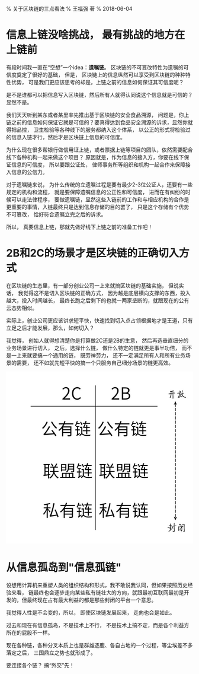 % 关于区块链的三点看法
% 王福强 著
% 2018-06-04

# 信息上链没啥挑战， 最有挑战的地方在上链前

有段时间我一直在“空想”一个idea：**遗嘱链**。 区块链的不可篡改特性为遗嘱的可信度奠定了很好的基础，  但是， 区块链上的信息纵然可以享受到区块链的种种特性优势， 可是我们更应该思考的却是，上链之前的信息如何保证其可信度呢？

是不是谁都可以把信息写入区块链，然后所有人就得认同说这个信息就是可信的？ 显然不是。 

我们天天听到某东或者某里率先推出基于区块链的安全食品溯源， 问题是，你上链之前的信息如何保证它就是可信的？要真得达到食品安全溯源的诉求，显然你就得把品控， 卫生检验等各种线下的服务都纳入这个体系， 以公正的形式将检验过的信息入链才行，然后才是区块链上信息的可信度。

为什么现在很多帮银行做信用证上链，或者票据上链等项目的团队，依然需要配合线下各种机构一起来做这个项目？ 原因就是，作为信息的接入方，你要在线下保证信息的可信度， 所以要跟公证处， 律师事务所等组织和机构一起合作来保障接入信息的公信力。

对于遗嘱链来说， 为什么传统的立遗嘱过程是要有最少2-3位公证人，还要有一些规定的机构和流程， 就是要保障遗嘱信息的公正性和可信度， 进而在有纠纷的时候可以走法律程序， 要做遗嘱链，显然这些入链前的工作和与相应机构的合作是更重要的事情，入链最终只是达到信息存储的目的罢了， 只是这个存储有个优势不可篡改， 恰好符合遗嘱立完之后的诉求。

所以， 真要信息上链，那就先做好线下上链之前的准备工作吧！

# 2B和2C的场景才是区块链的正确切入方式

在区块链的生态里，有一部分创业公司一上来就搞区块链的基础实施， 但说实话， 我觉得这不是切入区块链的正确方式， 因为越是底层横向支撑的东西，投入越大，投入时间越长， 最终长跑之后剩下的也就一两家垄断的，就跟现在的公有云态势相似。

实际上，创业公司更应该讲求短平快，快速找到切入点占领根据地才是王道，只有立足之后才能发展，那么，如何切入？

我觉得， 创始人就得想清楚你是打算做2C还是2B的生意， 然后再选垂直细分的业务场景进行切入， 之后，选择什么链， 做什么特定的链就更是事半功倍， 而不是一上来就要搞一个通用的链， 既劳神劳力， 还不一定满足所有人和所有业务场景的需要， 还不如就先短平快的搞一个只服务自己细分场景的链更高效。

![](images/2c_2b_chains.jpeg)



# 从信息孤岛到"信息孤链"

设想用计算机来重塑人类的组织结构和形式，我不敢说我认同，但如果按照历史经验来看， 链最终也会逐步走向某些私有链壮大的方向，就跟最初互联网最初是开发的，但最终现在占有最大利益的都是那些封闭的平台一个意思。

我觉得人性是不会变的，所以， 即使区块链发展起来， 走向也会是如此。

过去和现在有信息孤岛，不是技术上不行， 不是技术上搞不定，而是各个利益方所在的屁股不一样。 

现在各种链，各种分叉本质上也是群雄逐鹿、各自占地的一个过程，等尘埃差不多落定之后， 三国鼎立之势也就形成了。

要连接各个链？ 搞“外交”先！

